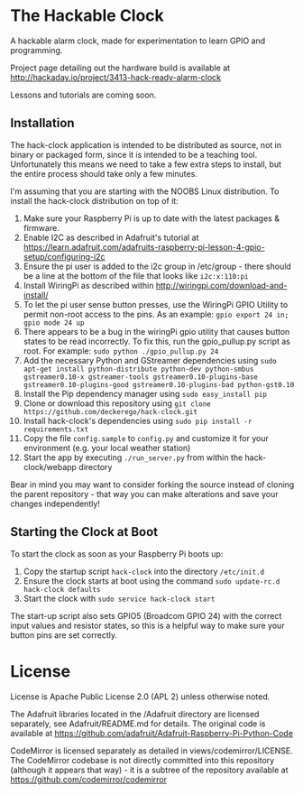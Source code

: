 The Hackable Clock
==================

A hackable alarm clock, made for experimentation to learn GPIO and programming.

Project page detailing out the hardware build is available at http://hackaday.io/project/3413-hack-ready-alarm-clock

Lessons and tutorials are coming soon.

Installation
------------

The hack-clock application is intended to be distributed as source, not in binary or packaged form, since
it is intended to be a teaching tool. Unfortunately this means we need to take a few extra steps to
install, but the entire process should take only a few minutes.

I'm assuming that you are starting with the NOOBS Linux distribution. To install the hack-clock distribution on top of it:

1. Make sure your Raspberry Pi is up to date with the latest packages & firmware.
2. Enable I2C as described in Adafruit's tutorial at https://learn.adafruit.com/adafruits-raspberry-pi-lesson-4-gpio-setup/configuring-i2c
3. Ensure the pi user is added to the i2c group in /etc/group - there should be a line at the bottom of the file that looks like `i2c:x:110:pi`
4. Install WiringPi as described within http://wiringpi.com/download-and-install/
5. To let the pi user sense button presses, use the WiringPi GPIO Utility to permit non-root access to the pins. As an example: `gpio export 24 in; gpio mode 24 up`
6. There appears to be a bug in the wiringPi gpio utility that causes button states to be read incorrectly. To fix this, run the gpio_pullup.py script as root. For example: `sudo python ./gpio_pullup.py 24`
7. Add the necessary Python and GStreamer dependencies using `sudo apt-get install python-distribute python-dev python-smbus gstreamer0.10-x gstreamer-tools gstreamer0.10-plugins-base gstreamer0.10-plugins-good gstreamer0.10-plugins-bad python-gst0.10`
8. Install the Pip dependency manager using `sudo easy_install pip`
9. Clone or download this repository using `git clone https://github.com/deckerego/hack-clock.git`
10. Install hack-clock's dependencies using `sudo pip install -r requirements.txt`
11. Copy the file `config.sample` to `config.py` and customize it for your environment (e.g. your local weather station)
12. Start the app by executing `./run_server.py` from within the hack-clock/webapp directory

Bear in mind you may want to consider forking the source instead of cloning the parent repository -
that way you can make alterations and save your changes independently!

Starting the Clock at Boot
--------------------------

To start the clock as soon as your Raspberry Pi boots up:

1. Copy the startup script `hack-clock` into the directory `/etc/init.d`
2. Ensure the clock starts at boot using the command `sudo update-rc.d hack-clock defaults`
3. Start the clock with `sudo service hack-clock start`

The start-up script also sets GPIO5 (Broadcom GPIO 24) with the correct input values and resistor states, so this is a helpful
way to make sure your button pins are set correctly.

License
=======

License is Apache Public License 2.0 (APL 2) unless otherwise noted.

The Adafruit libraries located in the /Adafruit directory are licensed separately, see Adafruit/README.md for details.
The original code is available at https://github.com/adafruit/Adafruit-Raspberry-Pi-Python-Code

CodeMirror is licensed separately as detailed in views/codemirror/LICENSE. The CodeMirror codebase is
not directly committed into this repository (although it appears that way) - it is a subtree of
the repository available at https://github.com/codemirror/codemirror
